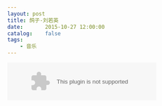 ```yaml
---
layout: post
title: 鸽子-刘若英
date:       2015-10-27 12:00:00
catalog:    false
tags:
	- 音乐
---
```



<embed src="http://music.163.com/style/swf/widget.swf?sid=28828477&type=2&auto=1&width=320&height=66" width="340" height="86"  allowNetworking="all"></embed>
